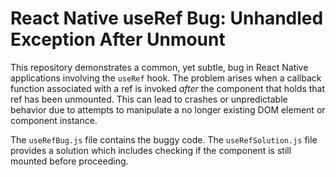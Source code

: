 # React Native useRef Bug: Unhandled Exception After Unmount

This repository demonstrates a common, yet subtle, bug in React Native applications involving the `useRef` hook.  The problem arises when a callback function associated with a ref is invoked *after* the component that holds that ref has been unmounted. This can lead to crashes or unpredictable behavior due to attempts to manipulate a no longer existing DOM element or component instance.

The `useRefBug.js` file contains the buggy code.  The `useRefSolution.js` file provides a solution which includes checking if the component is still mounted before proceeding.